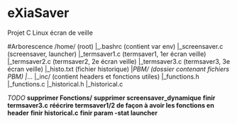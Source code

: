 # eXiaSaver
Projet C Linux écran de veille

#Arborescence
/home/ (root)
  |_.bashrc (contient var env)
  |_screensaver.c (screensaver, launcher)
  |_termsaver1.c (termsaver1, 1er écran veille)
  |_termsaver2.c (termsaver2, 2e  écran veille)
  |_termsaver3.c (termsaver3, 3e  écran veille)
  |_histo.txt (fichier historique)
  |_PBM/ (dossier contenant fichiers PBM)
    |_...
  |_inc/ (contient headers et fonctions utiles)
    |_functions.h
    |_functions.c
    |_historical.h
    |_historical.c

*TODO*
**supprimer Fonctions/**
**supprimer screensaver_dynamique**
**finir termsaver3.c**
**réécrire termsaver1/2 de façon à avoir les fonctions en header**
**finir historical.c**
**finir param -stat launcher**
